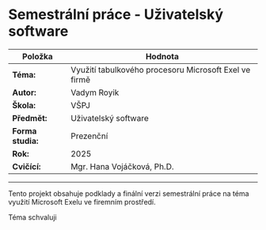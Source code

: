 # Semestrální práce - Uživatelský software
| Položka | Hodnota |
| --------- | ------------- |
| **Téma:** | Využití tabulkového procesoru Microsoft Exel ve firmě |
| **Autor:** | Vadym Royik |
| **Škola:** | VŠPJ  |
| **Předmět:** | Uživatelský software |
| **Forma studia:** | Prezenční |
| **Rok:** | 2025 |
| **Cvičící:** | Mgr. Hana Vojáčková, Ph.D. |

---------

Tento projekt obsahuje podklady a finální verzi semestrální práce na téma využití Microsoft Exelu ve firemním prostředí.


Téma schvaluji 
